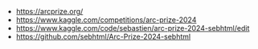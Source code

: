 - https://arcprize.org/
- https://www.kaggle.com/competitions/arc-prize-2024
- https://www.kaggle.com/code/sebastien/arc-prize-2024-sebhtml/edit
- https://github.com/sebhtml/Arc-Prize-2024-sebhtml
